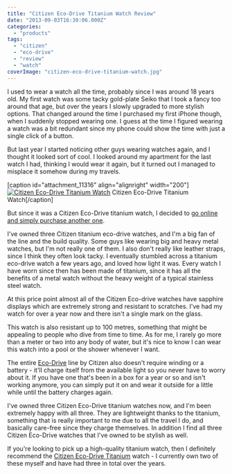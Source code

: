 ```yaml
---
title: "Citizen Eco-Drive Titanium Watch Review"
date: "2013-09-03T16:30:06.000Z"
categories: 
  - "products"
tags: 
  - "citizen"
  - "eco-drive"
  - "review"
  - "watch"
coverImage: "citizen-eco-drive-titanium-watch.jpg"
---
```


I used to wear a watch all the time, probably since I was around 18 years old. My first watch was some tacky gold-plate Seiko that I took a fancy too around that age, but over the years I slowly upgraded to more stylish options. That changed around the time I purchased my first iPhone though, when I suddenly stopped wearing one. I guess at the time I figured wearing a watch was a bit redundant since my phone could show the time with just a single click of a button.

But last year I started noticing other guys wearing watches again, and I thought it looked sort of cool. I looked around my apartment for the last watch I had, thinking I would wear it again, but it turned out I managed to misplace it somehow during my travels.

\[caption id="attachment\_11316" align="alignright" width="200"\][![Citizen Eco-Drive Titanium Watch](images/citizen-eco-drive-titanium-watch-200x300.jpg)](http://www.migratorynerd.com/wordpress/wp-content/uploads/2013/09/citizen-eco-drive-titanium-watch.jpg) Citizen Eco-Drive Titanium Watch\[/caption\]

But since it was a Citizen Eco-Drive titanium watch, I decided to [go online and simply purchase another one](http://www.amazon.com/gp/product/B005MKGPC0/ref=as_li_qf_sp_asin_il_tl?ie=UTF8&camp=1789&creative=9325&creativeASIN=B005MKGPC0&linkCode=as2&tag=duanstor-20).

I've owned three Citizen titanium eco-drive watches, and I'm a big fan of the line and the build quality. Some guys like wearing big and heavy metal watches, but I'm not really one of them. I also don't really like leather straps, since I think they often look tacky. I eventually stumbled across a titanium eco-drive watch a few years ago, and loved how light it was. Every watch I have worn since then has been made of titanium, since it has all the benefits of a metal watch without the heavy weight of a typical stainless steel watch.

At this price point almost all of the Citizen Eco-drive watches have sapphire displays which are extremely strong and resistant to scratches. I've had my watch for over a year now and there isn't a single mark on the glass.

This watch is also resistant up to 100 metres, something that might be appealing to people who dive from time to time. As for me, I rarely go more than a meter or two into any body of water, but it's nice to know I can wear this watch into a pool or the shower whenever I want.

The entire [Eco-Drive](https://en.wikipedia.org/wiki/Eco-Drive) line by Citizen also doesn't require winding or a battery - it'll charge itself from the available light so you never have to worry about it. If you have one that's been in a box for a year or so and isn't working anymore, you can simply put it on and wear it outside for a little while until the battery charges again.

I've owned three Citizen Eco-Drive titanium watches now, and I'm been extremely happy with all three. They are lightweight thanks to the titanium, something that is really important to me due to all the travel I do, and basically care-free since they charge themselves. In addition I find all three Citizen Eco-Drive watches that I've owned to be stylish as well.

If you're looking to pick up a high-quality titanium watch, then I definitely recommend the [Citizen Eco-Drive Titanium](http://amzn.to/1cz0a6T) watch - I currently own two of these myself and have had three in total over the years.
